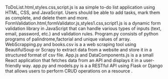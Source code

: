 ToDoList.html,styles.css,script.js is aa simple to-do list application using HTML, CSS, and JavaScript. Users should be able to add tasks, mark them as complete, and delete them and more.
FormValidation.html,formValidator.js,styles1.css,script1.js is  a dynamic form validation library in JavaScript that can handle various types of inputs (text, email, password, etc.) and validation rules.
Program.py consists of python programs of palindrome,factorial and unique values of  array. 
WebScrapping.py and books.csv is a a web scraping tool using BeautifulSoup or Scrapy to extract data from a website and store it in a structured format of csv file.
App.js and DataComponents.js is a  a small React  application that fetches data from an API and displays it in a user-friendly way.
app.py and models.py is a a RESTful API using Flask or Django that allows users to perform CRUD operations on a resource .
